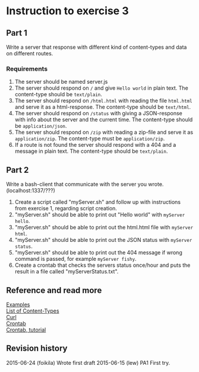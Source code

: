 Instruction to exercise 3
==============================

## Part 1
Write a server that response with different kind of content-types and data on different routes.

### Requirements
1. The server should be named server.js
2. The server should respond on `/` and give `Hello world` in plain text. The content-type should be `text/plain`.
3. The server should respond on `/html.html` with reading the file `html.html` and serve it as a html-response. The content-type should be `text/html`.
4. The server should respond on `/status` with giving a JSON-response with info about the server and the current time. The content-type should be `application/json`.
5. The server should respond on `/zip` with reading a zip-file and serve it as `application/zip`. The content-type must be `application/zip`.
6. If a route is not found the server should respond with a 404 and a message in plain text. The content-type should be `text/plain`.

## Part 2
Write a bash-client that communicate with the server you wrote. (localhost:1337/???)

1. Create a script called "myServer.sh" and follow up with instructions from exercise 1, regarding script creation.
2. "myServer.sh" should be able to print out "Hello world" with `myServer hello`.
3. "myServer.sh" should be able to print out the html.html file with `myServer html`.
4. "myServer.sh" should be able to print out the JSON status with `myServer status`.
5. "myServer.sh" should be able to print out the 404 message if wrong command is passed, for example `myServer fishy`.
6. Create a crontab that checks the servers status once/hour and puts the result in a file called "myServerStatus.txt".

Reference and read more
------------------------------

[Examples](https://github.com/mosbth/linux/tree/master/example)  
[List of Content-Types](https://en.wikipedia.org/wiki/Internet_media_type#List_of_common_media_types)  
[Curl](https://github.com/mosbth/linux/blob/master/tutorial/bash/curl.md)  
[Crontab](http://www.computerhope.com/unix/ucrontab.htm)  
[Crontab, tutorial](https://github.com/mosbth/linux/blob/master/tutorial/bash/crontab.md)  

Revision history
------------------------------
2015-06-24 (foikila) Wrote first draft
2015-06-15 (lew) PA1 First try.
